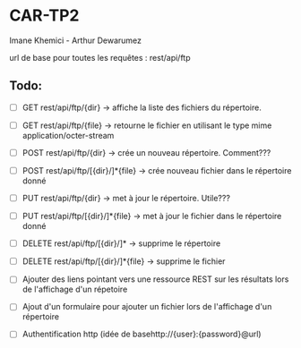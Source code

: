 CAR-TP2
=======
Imane Khemici - Arthur Dewarumez

url de base pour toutes les requêtes :
	rest/api/ftp

Todo:
-----
- [ ] GET rest/api/ftp/{dir} -> affiche la liste des fichiers du répertoire.
- [ ] GET rest/api/ftp/{file} -> retourne le fichier en utilisant le type mime application/octer-stream

- [ ] POST rest/api/ftp/{dir} -> crée un nouveau répertoire. Comment???
- [ ] POST rest/api/ftp/[{dir}/]*{file} -> crée nouveau fichier dans le répertoire donné

- [ ] PUT rest/api/ftp/{dir} -> met à jour le répertoire. Utile???
- [ ] PUT rest/api/ftp/[{dir}/]*{file} -> met à jour le fichier dans le répertoire donné

- [ ] DELETE rest/api/ftp/[{dir}/]* -> supprime le répertoire
- [ ] DELETE rest/api/ftp/[{dir}/]*{file} -> supprime le fichier

- [ ] Ajouter des liens pointant vers une ressource REST sur les résultats lors de l'affichage d'un répetoire

- [ ] Ajout d'un formulaire pour ajouter un fichier lors de l'affichage d'un répertoire

- [ ] Authentification http (idée de basehttp://{user}:{password}@url)
